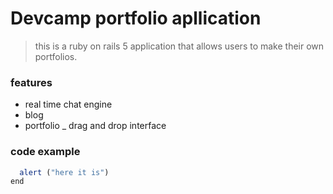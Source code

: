 # Devcamp portfolio apllication

> this is a ruby on rails 5 application that allows users to make their own portfolios.
### features

- real time chat engine
- blog
- portfolio
_ drag and drop interface 


### code example

```javascript
  alert ("here it is")
end
```

